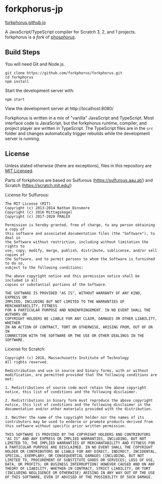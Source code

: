 # forkphorus-jp

[forkphorus.github.io](https://netmin012.github.io/forkphorus-jp/)

A JavaScript/TypeScript compiler for Scratch 3, 2, and 1 projects. forkphorus is a *fork* of [phos*phorus*](https://phosphorus.github.io/).

## Build Steps

You will need Git and Node.js.

```
git clone https://github.com/forkphorus/forkphorus.git
cd forkphorus
npm install
```

Start the development server with:

```
npm start
```

View the development server at http://localhost:8080/

Forkphorus is written in a mix of "vanilla" JavaScript and TypeScript. Most interface code is JavaScript, but the forkphorus runtime, compiler, and project player are written in TypeScript. The TypeScript files are in the `src` folder and changes automatically trigger rebuilds while the development server is running.

## License

Unless stated otherwise (there are exceptions), files in this repository are [MIT Licensed](LICENSE).

Parts of forkphorus are based on Sulfurous (https://sulfurous.aau.at/) and Scratch (https://scratch.mit.edu/)

License for Sulfurous:

```
The MIT License (MIT)
Copyright (c) 2013-2014 Nathan Dinsmore
Copyright (c) 2016 Mittagskogel
Copyright (c) 2017-2020 FRALEX

Permission is hereby granted, free of charge, to any person obtaining a copy of
this software and associated documentation files (the "Software"), to deal in
the Software without restriction, including without limitation the rights to
use, copy, modify, merge, publish, distribute, sublicense, and/or sell copies of
the Software, and to permit persons to whom the Software is furnished to do so,
subject to the following conditions:

The above copyright notice and this permission notice shall be included in all
copies or substantial portions of the Software.

THE SOFTWARE IS PROVIDED "AS IS", WITHOUT WARRANTY OF ANY KIND, EXPRESS OR
IMPLIED, INCLUDING BUT NOT LIMITED TO THE WARRANTIES OF MERCHANTABILITY, FITNESS
FOR A PARTICULAR PURPOSE AND NONINFRINGEMENT. IN NO EVENT SHALL THE AUTHORS OR
COPYRIGHT HOLDERS BE LIABLE FOR ANY CLAIM, DAMAGES OR OTHER LIABILITY, WHETHER
IN AN ACTION OF CONTRACT, TORT OR OTHERWISE, ARISING FROM, OUT OF OR IN
CONNECTION WITH THE SOFTWARE OR THE USE OR OTHER DEALINGS IN THE SOFTWARE.
```

License for Scratch:

```
Copyright (c) 2016, Massachusetts Institute of Technology
All rights reserved.

Redistribution and use in source and binary forms, with or without modification, are permitted provided that the following conditions are met:

1. Redistributions of source code must retain the above copyright notice, this list of conditions and the following disclaimer.

2. Redistributions in binary form must reproduce the above copyright notice, this list of conditions and the following disclaimer in the documentation and/or other materials provided with the distribution.

3. Neither the name of the copyright holder nor the names of its contributors may be used to endorse or promote products derived from this software without specific prior written permission.

THIS SOFTWARE IS PROVIDED BY THE COPYRIGHT HOLDERS AND CONTRIBUTORS "AS IS" AND ANY EXPRESS OR IMPLIED WARRANTIES, INCLUDING, BUT NOT LIMITED TO, THE IMPLIED WARRANTIES OF MERCHANTABILITY AND FITNESS FOR A PARTICULAR PURPOSE ARE DISCLAIMED. IN NO EVENT SHALL THE COPYRIGHT HOLDER OR CONTRIBUTORS BE LIABLE FOR ANY DIRECT, INDIRECT, INCIDENTAL, SPECIAL, EXEMPLARY, OR CONSEQUENTIAL DAMAGES (INCLUDING, BUT NOT LIMITED TO, PROCUREMENT OF SUBSTITUTE GOODS OR SERVICES; LOSS OF USE, DATA, OR PROFITS; OR BUSINESS INTERRUPTION) HOWEVER CAUSED AND ON ANY THEORY OF LIABILITY, WHETHER IN CONTRACT, STRICT LIABILITY, OR TORT (INCLUDING NEGLIGENCE OR OTHERWISE) ARISING IN ANY WAY OUT OF THE USE OF THIS SOFTWARE, EVEN IF ADVISED OF THE POSSIBILITY OF SUCH DAMAGE.
```
